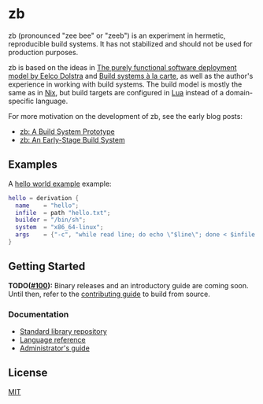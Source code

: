 # zb

zb
(pronounced "zee bee" or "zeeb")
is an experiment in hermetic, reproducible build systems.
It has not stabilized and should not be used for production purposes.

zb is based on the ideas in [The purely functional software deployment model by Eelco Dolstra][dolstra_purely_2006]
and [Build systems à la carte][mokhov_build_2018],
as well as the author's experience in working with build systems.
The build model is mostly the same as in [Nix][],
but build targets are configured in [Lua][]
instead of a domain-specific language.

For more motivation on the development of zb,
see the early blog posts:

- [zb: A Build System Prototype](https://www.zombiezen.com/blog/2024/06/zb-build-system-prototype/)
- [zb: An Early-Stage Build System](https://www.zombiezen.com/blog/2024/09/zb-early-stage-build-system/)

[Lua]: https://www.lua.org/
[Nix]: https://nixos.org/
[dolstra_purely_2006]: https://edolstra.github.io/pubs/phd-thesis.pdf
[mokhov_build_2018]: https://doi.org/10.1145/3236774

## Examples

A [hello world example][] example:

```lua
hello = derivation {
  name    = "hello";
  infile  = path "hello.txt";
  builder = "/bin/sh";
  system  = "x86_64-linux";
  args    = {"-c", "while read line; do echo \"$line\"; done < $infile > $out"};
}
```

[hello world example]: demo/hello.lua

## Getting Started

**TODO([#100][]):** Binary releases and an introductory guide are coming soon.
Until then, refer to the [contributing guide][] to build from source.

[#100]: https://github.com/256lights/zb/issues/100
[contributing guide]: CONTRIBUTING.md

### Documentation

- [Standard library repository](https://github.com/256lights/zb-stdlib)
- [Language reference](docs/lua.md)
- [Administrator's guide](docs/admin-guide.md)

## License

[MIT](LICENSE)
